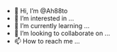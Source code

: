 - 👋 Hi, I’m @Ah88to
- 👀 I’m interested in ...
- 🌱 I’m currently learning ...
- 💞️ I’m looking to collaborate on ...
- 📫 How to reach me ...

<!---
Ah88to/Ah88to is a ✨ special ✨ repository because its `README.md` (this file) appears on your GitHub profile.
You can click the Preview link to take a look at your changes.
--->
